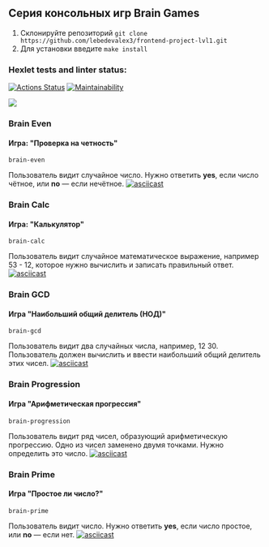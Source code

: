 ## Серия консольных игр Brain Games

1. Склонируйте репозиторий `git clone https://github.com/lebedevalex3/frontend-project-lvl1.git`
2. Для установки введите `make install `




### Hexlet tests and linter status:

[![Actions Status](https://github.com/lebedevalex3/frontend-project-lvl1/workflows/hexlet-check/badge.svg)](https://github.com/lebedevalex3/frontend-project-lvl1/actions)
[![Maintainability](https://api.codeclimate.com/v1/badges/8937730a066ea91a8214/maintainability)](https://codeclimate.com/github/lebedevalex3/frontend-project-lvl1/maintainability)

<a href="https://codeclimate.com/github/lebedevalex3/frontend-project-lvl1/test_coverage"><img src="https://api.codeclimate.com/v1/badges/8937730a066ea91a8214/test_coverage" /></a>

### Brain Even
#### Игра: "Проверка на четность"
`brain-even`

Пользователь видит случайное число. Нужно ответить **yes**, если число чётное, или **no** — если нечётное.
[![asciicast](https://asciinema.org/a/S7UC8e49YsMf3fGTWXp5hfKxA.svg)](https://asciinema.org/a/S7UC8e49YsMf3fGTWXp5hfKxA)

### Brain Calc
#### Игра: "Калькулятор"
`brain-calc`

Пользователь видит случайное математическое выражение, например 53 - 12, которое нужно вычислить и записать правильный ответ.
[![asciicast](https://asciinema.org/a/qZ2Fx5b3f2XtJXb0d1ZXScKEC.svg)](https://asciinema.org/a/qZ2Fx5b3f2XtJXb0d1ZXScKEC)

### Brain GCD
#### Игра "Наибольший общий делитель (НОД)"
`brain-gcd`

Пользователь видит два случайных числа, например, 12 30. Пользователь должен вычислить и ввести наибольший общий делитель этих чисел.
[![asciicast](https://asciinema.org/a/c2xKk63NHECr5H5CGrhUplZnI.svg)](https://asciinema.org/a/c2xKk63NHECr5H5CGrhUplZnI)

### Brain Progression
#### Игра "Арифметическая прогрессия"
`brain-progression`

Пользователь видит ряд чисел, образующий арифметическую прогрессию. Одно из чисел заменено двумя точками. Нужно определить это число.
[![asciicast](https://asciinema.org/a/TLjQcLI7d04IkONxaNKS2sDTC.svg)](https://asciinema.org/a/TLjQcLI7d04IkONxaNKS2sDTC)

### Brain Prime
#### Игра "Простое ли число?"
`brain-prime`

Пользователь видит число. Нужно ответить **yes**, если число простое, или **no** — если нет.
[![asciicast](https://asciinema.org/a/DPnbBs7sDTKQONi9MESf0xeyM.svg)](https://asciinema.org/a/DPnbBs7sDTKQONi9MESf0xeyM)